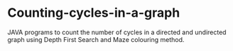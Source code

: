 # Counting-cycles-in-a-graph
JAVA programs to count the number of cycles in a directed and undirected graph using Depth First Search and Maze colouring method.
